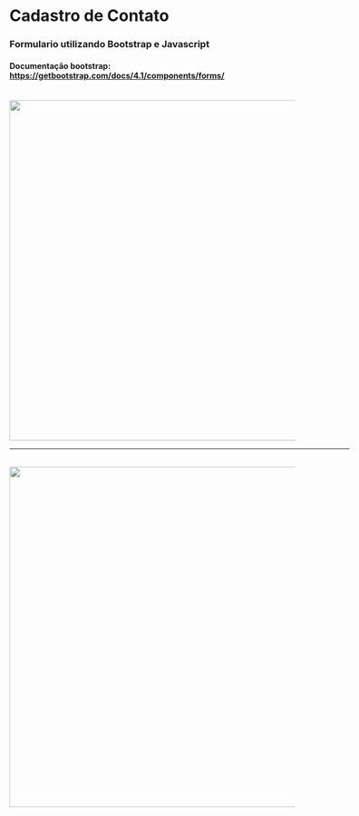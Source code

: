 # Cadastro de Contato

### Formulario utilizando Bootstrap e Javascript
#### Documentação bootstrap: https://getbootstrap.com/docs/4.1/components/forms/

<div>
</br>
<img src="https://github.com/jeanmoissa/programming_projects_exercises/blob/main/EX3/print3.PNG" width="600">
</br>
<hr width="600">
</br>
<img src="https://github.com/jeanmoissa/programming_projects_exercises/blob/main/EX3/print4.PNG" width="600">
</div>
